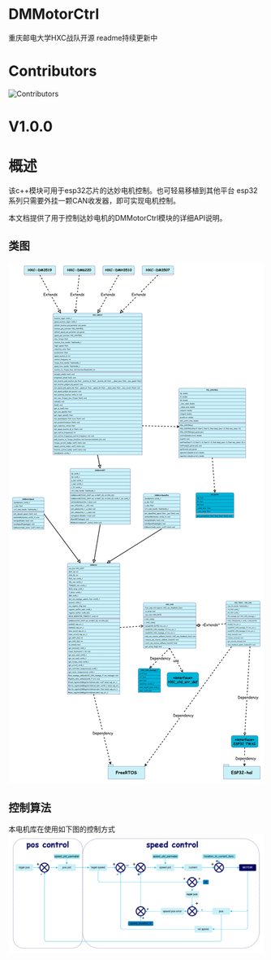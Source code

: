 # DMMotorCtrl
重庆邮电大学HXC战队开源
readme持续更新中
# Contributors
![Contributors](https://contrib.rocks/image?repo=CQUPTHXC/DMMotorCtrl)
# V1.0.0
# 概述

该c++模块可用于esp32芯片的达妙电机控制。也可轻易移植到其他平台
esp32系列只需要外挂一颗CAN收发器，即可实现电机控制。

本文档提供了用于控制达妙电机的DMMotorCtrl模块的详细API说明。

## 类图
![](./.github/达妙电机库类图-类图.jpg)

## 控制算法
本电机库在使用如下图的控制方式
![](./.github/控制框图.png)
